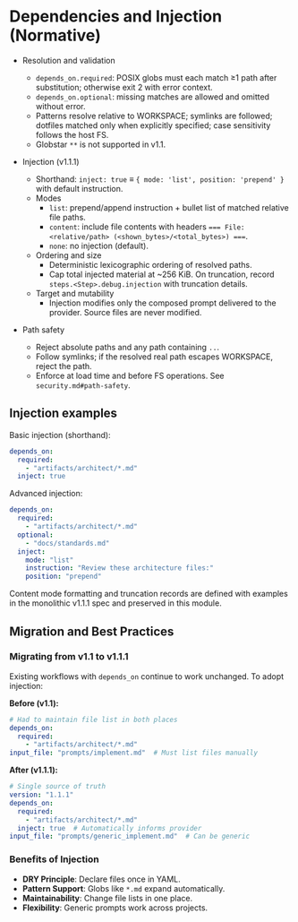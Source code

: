 # Dependencies and Injection (Normative)

- Resolution and validation
  - `depends_on.required`: POSIX globs must each match ≥1 path after substitution; otherwise exit 2 with error context.
  - `depends_on.optional`: missing matches are allowed and omitted without error.
  - Patterns resolve relative to WORKSPACE; symlinks are followed; dotfiles matched only when explicitly specified; case sensitivity follows the host FS.
  - Globstar `**` is not supported in v1.1.

- Injection (v1.1.1)
  - Shorthand: `inject: true` ≡ `{ mode: 'list', position: 'prepend' }` with default instruction.
  - Modes
    - `list`: prepend/append instruction + bullet list of matched relative file paths.
    - `content`: include file contents with headers `=== File: <relative/path> (<shown_bytes>/<total_bytes>) ===`.
    - `none`: no injection (default).
  - Ordering and size
    - Deterministic lexicographic ordering of resolved paths.
    - Cap total injected material at ~256 KiB. On truncation, record `steps.<Step>.debug.injection` with truncation details.
  - Target and mutability
    - Injection modifies only the composed prompt delivered to the provider. Source files are never modified.

- Path safety
  - Reject absolute paths and any path containing `..`.
  - Follow symlinks; if the resolved real path escapes WORKSPACE, reject the path.
  - Enforce at load time and before FS operations. See `security.md#path-safety`.

## Injection examples

Basic injection (shorthand):

```yaml
depends_on:
  required:
    - "artifacts/architect/*.md"
  inject: true
```

Advanced injection:

```yaml
depends_on:
  required:
    - "artifacts/architect/*.md"
  optional:
    - "docs/standards.md"
  inject:
    mode: "list"
    instruction: "Review these architecture files:"
    position: "prepend"
```

Content mode formatting and truncation records are defined with examples in the monolithic v1.1.1 spec and preserved in this module.

## Migration and Best Practices

### Migrating from v1.1 to v1.1.1
Existing workflows with `depends_on` continue to work unchanged. To adopt injection:

**Before (v1.1):**
```yaml
# Had to maintain file list in both places
depends_on:
  required:
    - "artifacts/architect/*.md"
input_file: "prompts/implement.md"  # Must list files manually
```

**After (v1.1.1):**
```yaml
# Single source of truth
version: "1.1.1"
depends_on:
  required:
    - "artifacts/architect/*.md"
  inject: true  # Automatically informs provider
input_file: "prompts/generic_implement.md"  # Can be generic
```

### Benefits of Injection
- **DRY Principle**: Declare files once in YAML.
- **Pattern Support**: Globs like `*.md` expand automatically.
- **Maintainability**: Change file lists in one place.
- **Flexibility**: Generic prompts work across projects.
